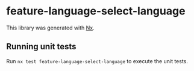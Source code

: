 # feature-language-select-language

This library was generated with [Nx](https://nx.dev).

## Running unit tests

Run `nx test feature-language-select-language` to execute the unit tests.
